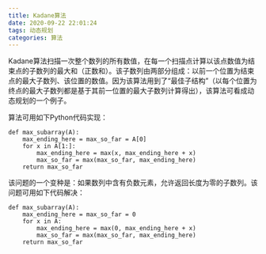 ```yaml
---
title: Kadane算法
date: 2020-09-22 22:01:24
tags: 动态规划
categories: 算法
---
```

Kadane算法扫描一次整个数列的所有数值，在每一个扫描点计算以该点数值为结束点的子数列的最大和（正数和）。该子数列由两部分组成：以前一个位置为结束点的最大子数列、该位置的数值。因为该算法用到了“最佳子结构”（以每个位置为终点的最大子数列都是基于其前一位置的最大子数列计算得出），该算法可看成动态规划的一个例子。

算法可用如下Python代码实现：

```
def max_subarray(A):
    max_ending_here = max_so_far = A[0]
    for x in A[1:]:
        max_ending_here = max(x, max_ending_here + x)
        max_so_far = max(max_so_far, max_ending_here)
    return max_so_far
```

该问题的一个变种是：如果数列中含有负数元素，允许返回长度为零的子数列。该问题可用如下代码解决：


```
def max_subarray(A):
    max_ending_here = max_so_far = 0
    for x in A:
        max_ending_here = max(0, max_ending_here + x)
        max_so_far = max(max_so_far, max_ending_here)
    return max_so_far
```
